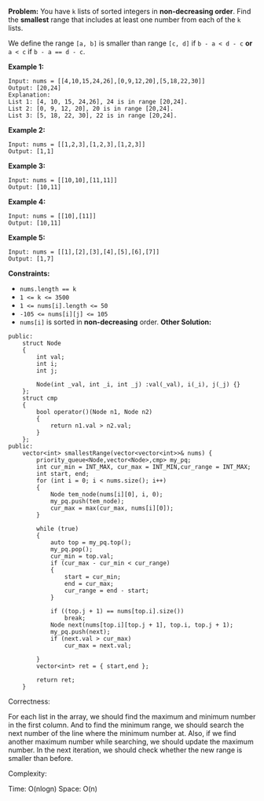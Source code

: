 **Problem:**
You have `k` lists of sorted integers in **non-decreasing order**. Find the **smallest** range that includes at least one number from each of the `k` lists.

We define the range `[a, b]` is smaller than range `[c, d]` if `b - a < d - c` **or** `a < c` if `b - a == d - c`.

 

**Example 1:**

```
Input: nums = [[4,10,15,24,26],[0,9,12,20],[5,18,22,30]]
Output: [20,24]
Explanation: 
List 1: [4, 10, 15, 24,26], 24 is in range [20,24].
List 2: [0, 9, 12, 20], 20 is in range [20,24].
List 3: [5, 18, 22, 30], 22 is in range [20,24].
```

**Example 2:**

```
Input: nums = [[1,2,3],[1,2,3],[1,2,3]]
Output: [1,1]
```

**Example 3:**

```
Input: nums = [[10,10],[11,11]]
Output: [10,11]
```

**Example 4:**

```
Input: nums = [[10],[11]]
Output: [10,11]
```

**Example 5:**

```
Input: nums = [[1],[2],[3],[4],[5],[6],[7]]
Output: [1,7]
```

 

**Constraints:**

- `nums.length == k`
- `1 <= k <= 3500`
- `1 <= nums[i].length <= 50`
- `-105 <= nums[i][j] <= 105`
- `nums[i]` is sorted in **non-decreasing** order.
**Other Solution:**
```
public:
	struct Node
	{
		int val;
		int i;
		int j;

		Node(int _val, int _i, int _j) :val(_val), i(_i), j(_j) {}
	};
	struct cmp
	{
		bool operator()(Node n1, Node n2)
		{
			return n1.val > n2.val;
		}
	};
public:
	vector<int> smallestRange(vector<vector<int>>& nums) {
		priority_queue<Node,vector<Node>,cmp> my_pq;
		int cur_min = INT_MAX, cur_max = INT_MIN,cur_range = INT_MAX;
		int start, end;
		for (int i = 0; i < nums.size(); i++)
		{
			Node tem_node(nums[i][0], i, 0);
			my_pq.push(tem_node);
			cur_max = max(cur_max, nums[i][0]);
		}

		while (true)
		{
			auto top = my_pq.top();
			my_pq.pop();
			cur_min = top.val;
			if (cur_max - cur_min < cur_range)
			{
				start = cur_min;
				end = cur_max;
				cur_range = end - start;
			}

			if ((top.j + 1) == nums[top.i].size())
				break;
            Node next(nums[top.i][top.j + 1], top.i, top.j + 1);
			my_pq.push(next);
			if (next.val > cur_max)
				cur_max = next.val;

		}
		vector<int> ret = { start,end };

		return ret;
	}
```
Correctness:

For each list in the array, we should find the maximum and minimum number in the first column. And to find the minimum range, we should search the next number of the line where the minimum number at. Also, if we find another maximum number while searching, we should update the maximum number. In the next iteration, we should check whether the new range is smaller than before.

Complexity:

Time: O(nlogn)
Space: O(n)